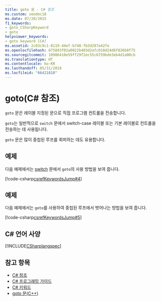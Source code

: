 ```yaml
---
title: goto 문 - C# 참조
ms.custom: seodec18
ms.date: 07/20/2015
f1_keywords:
- goto_CSharpKeyword
- goto
helpviewer_keywords:
- goto keyword [C#]
ms.assetid: 2c03c9c1-8119-44ef-b740-fb3d287a42fe
ms.openlocfilehash: 675893f02a0022b403d2afc018d24d6f826b8f75
ms.sourcegitcommit: 10986410e59ff29f2ec55c6759bde3eb4d1a00cb
ms.translationtype: HT
ms.contentlocale: ko-KR
ms.lasthandoff: 05/31/2019
ms.locfileid: "66421810"
---
```

# <a name="goto-c-reference"></a>goto(C# 참조)

`goto` 문은 레이블 지정된 문으로 직접 프로그램 컨트롤을 전송합니다.

`goto`는 일반적으로 `switch` 문에서 switch-case 레이블 또는 기본 레이블로 컨트롤을 전송하는 데 사용됩니다.

`goto` 문은 많이 중첩된 루프를 회피하는 데도 유용합니다.

## <a name="example"></a>예제

다음 예제에서는 [switch](switch.md) 문에서 `goto`의 사용 방법을 보여 줍니다.

[!code-csharp[csrefKeywordsJump#4](~/samples/snippets/csharp/VS_Snippets_VBCSharp/csrefKeywordsJump/CS/csrefKeywordsJump.cs#4)]

## <a name="example"></a>예제

다음 예제에서는 `goto`를 사용하여 중첩된 루프에서 벗어나는 방법을 보여 줍니다.

[!code-csharp[csrefKeywordsJump#5](~/samples/snippets/csharp/VS_Snippets_VBCSharp/csrefKeywordsJump/CS/csrefKeywordsJump.cs#5)]

## <a name="c-language-specification"></a>C# 언어 사양

[!INCLUDE[CSharplangspec](~/includes/csharplangspec-md.md)]

## <a name="see-also"></a>참고 항목

- [C# 참조](../index.md)
- [C# 프로그래밍 가이드](../../programming-guide/index.md)
- [C# 키워드](index.md)
- [goto 문(C++)](/cpp/cpp/goto-statement-cpp)
